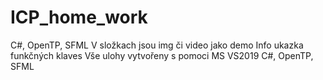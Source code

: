 # ICP_home_work
 C#, OpenTP, SFML
V složkach jsou img či video jako demo
Info ukazka funkčných klaves
Vše ulohy vytvořeny s pomoci MS VS2019 C#, OpenTP, SFML
